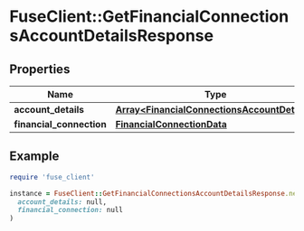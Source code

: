 # FuseClient::GetFinancialConnectionsAccountDetailsResponse

## Properties

| Name | Type | Description | Notes |
| ---- | ---- | ----------- | ----- |
| **account_details** | [**Array&lt;FinancialConnectionsAccountDetails&gt;**](FinancialConnectionsAccountDetails.md) |  | [optional] |
| **financial_connection** | [**FinancialConnectionData**](FinancialConnectionData.md) |  | [optional] |

## Example

```ruby
require 'fuse_client'

instance = FuseClient::GetFinancialConnectionsAccountDetailsResponse.new(
  account_details: null,
  financial_connection: null
)
```

